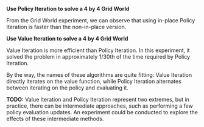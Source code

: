 **Use Policy Iteration to solve a 4 by 4 Grid World**

From the Grid World experiment, we can observe that using in-place Policy Iteration is faster than the non-in-place version.

**Use Value Iteration to solve a 4 by 4 Grid World**

Value Iteration is more efficient than Policy Iteration. In this experiment, it solved the problem in approximately 1/30th of the time required by Policy Iteration.

By the way, the names of these algorithms are quite fitting: Value Iteration directly iterates on the value function, while Policy Iteration alternates between iterating on the policy and evaluating it.

**TODO:** Value Iteration and Policy Iteration represent two extremes, but in practice, there can be intermediate approaches, such as performing a few policy evaluation updates. An experiment could be conducted to explore the effects of these intermediate methods.